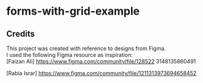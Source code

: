 # forms-with-grid-example

## Credits
This project was created with reference to designs from Figma.  
I used the following Figma resource as inspiration:  
[Faizan Ali] https://www.figma.com/community/file/128522 3148135860491

[Rabia Israr] https://www.figma.com/community/file/1211313973694658452